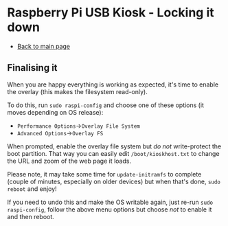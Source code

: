 # Raspberry Pi USB Kiosk - Locking it down

- [Back to main page](raspberry-pi-usb-kiosk.md)

## Finalising it

When you are happy everything is working as expected, it's time to enable the overlay (this makes the filesystem read-only).

To do this, run `sudo raspi-config` and choose one of these options (it moves depending on OS release):

* `Performance Options`->`Overlay File System`
* `Advanced Options`->`Overlay FS`

When prompted, enable the overlay file system but *do not* write-protect the boot partition. That way you can easily edit `/boot/kioskhost.txt` to change the URL and zoom of the web page it loads.

Please note, it may take some time for `update-initramfs` to complete (couple of minutes, especially on older devices) but when that's done, `sudo reboot` and enjoy!

If you need to undo this and make the OS writable again, just re-run `sudo raspi-config`, follow the above menu options but choose *not* to enable it and then reboot.